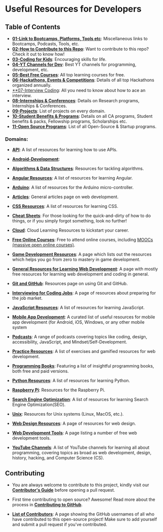 # Useful Resources for Developers

## Table of Contents

- [**01-Link to Bootcamps, Platforms, Tools etc**](https://github.com/Devs-Dungeon/Resources/tree/main/01-Link%20to%20Bootcamps%2C%20Platforms%2C%20Tools%20etc): Miscellaneous links to Bootcamps, Podcasts, Tools, etc.
- [**02-How to Contribute to this Repo**](https://github.com/Devs-Dungeon/Resources/tree/main/02-How%20to%20Contribute%20to%20this%20Repo): Want to contribute to this repo? Check it out to know how!
- [**03-Coding for Kids**](https://github.com/Devs-Dungeon/Resources/blob/main/03-Coding%20for%20Kids/README.md): Encouraging skills for life.
- [**04-YT Channels for Dev**](https://github.com/Devs-Dungeon/Resources/blob/main/04-YT%20Channels%20for%20Dev/README.md): Best YT channels for programming, development, etc.
- [**05-Best Free Courses**](https://github.com/Devs-Dungeon/Resources/tree/main/05-Best%20Free%20Courses): All top learning courses for free.
- [**06-Hackathons, Events & Competitions**](https://github.com/Devs-Dungeon/Resources/tree/main/06-Hackathons%2C%20Events%20%26%20Competitions): Details of all top Hackathons organized annually. 
- [**07-Interview Coding](https://github.com/Devs-Dungeon/Resources/tree/main/07-Interview%20Coding): All you need to know about how to ace an interview.
- [**08-Internships & Conferences**](https://github.com/Devs-Dungeon/Resources/tree/main/08-Internships%20%26%20Conferences): Details on Research programs, Internships & Conferences.
- [**09-Projects**](https://github.com/Devs-Dungeon/Resources/tree/main/09-Projects): List of projects on every domain.
- [**10-Student Benefits & Programs**](https://github.com/Devs-Dungeon/Resources/tree/main/10-Student%20Benefits%20%26%20Programs): Details on all CA programs, Student benefits & packs, Fellowship programs, Scholarships etc.
- [**11-Open Source Programs**](https://github.com/Devs-Dungeon/Resources/tree/main/11-Open%20Source%20Programs): List of all Open-Source & Startup programs.

### Domains:  

- [**API**](https://github.com/Devs-Dungeon/Resources/tree/main/API): A list of resources for learning how to use APIs.

- [**Android-Development**](https://github.com/Devs-Dungeon/Resources/tree/main/Android-Development): 

- [**Algorithms & Data Structures**](AlgorithmsDataStructures.md): Resources for tackling algorithms.

- [**Angular Resources**](Angular.md): A list of resources for learning Angular.

- [**Arduino**](Arduino.md): A list of resources for the Arduino micro-controller.

- [**Articles**](DevelopmentArticles.md): General articles page on web development.

- [**CSS Resources**](CSSResources.md): A list of resources for learning CSS.

- [**Cheat Sheets**](cheatSheets.md): For those looking for the quick-and-dirty of how to do things, or if you simply forgot something, look no further!

- [**Cloud**](Cloud.md): Cloud Learning Resources to kickstart your career.

- [**Free Online Courses**](FreeOnlineCourses.md): Free to attend online courses, including [MOOCs (massive open online courses)](https://en.wikipedia.org/wiki/Massive_open_online_course).

- [**Game Development Resources**](GameDev.md): A page which lists out the resources which helps you go from zero to mastery in game development.

- [**General Resources for Learning Web Development**](generalResources.md): A page with mostly free resources for learning web development and coding in general.

- [**Git and GitHub**](Using_Git_and_GitHub.md): Resources page on using Git and GitHub.

- [**Interviewing for Coding Jobs**](HowtoInterviewforCodeJobs.md): A page of resources about preparing for the job market.

- [**JavaScript Resources**](JavaScript.md): A list of resources for learning JavaScript.

- [**Mobile App Development**](MobileAppDevelopment.md): A curated list of useful resources for mobile app development (for Android, iOS, Windows, or any other mobile system

- [**Podcasts**](Podcasts.md): A range of podcasts covering topics like coding, design, accessibility, JavaScript, and Mindset/Self-Development.

- [**Practice Resources**](PracticeResources.md): A list of exercises and gamified resources for web development.

- [**Programming Books**](Programming_Books.md): Featuring a list of insightful programming books, both free and paid versions.

- [**Python Resources**](Python.md): A list of resources for learning Python.

- [**Raspberry Pi**](RaspberryPi.md): Resources for the Raspberry Pi.

- [**Search Engine Optimization**](SearchEngineOptimization.md): A list of resources for learning Search Engine Optimization(SEO).

- [**Unix**](Unix.md): Resources for Unix systems (Linux, MacOS, etc.).

- [**Web Design Resources**](WebDesignResources.md): A page of resources for web design.

- [**Web Development Tools**](WebDevTools.md): A page listing a number of free web development tools.

- [**YouTube Channels**](YouTubeChannels.md): A list of YouTube channels for learning all about programming, covering topics as broad as web development, design, history, hacking, and Computer Science (CS).

## Contributing

- You are always welcome to contribute to this project, kindly visit our [**Contributor's Guide**](https://github.com/zero-to-mastery/resources/blob/master/CONTRIBUTING.md) before opening a pull request.

- First time contributing to open source? Awesome! Read more about the process in [**Contributing to GitHub**](https://github.com/zero-to-mastery/resources/blob/master/Contributing_to_GitHub.md).

- [**List of Contributors**](CONTRIBUTORS.md): A page showing the GitHub usernames of all who have contributed to this open-source project! Make sure to add yourself and submit a pull request if you've contributed.
